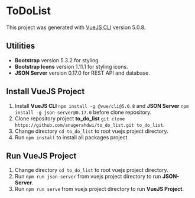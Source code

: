 # ToDoList

This project was generated with [VueJS CLI](https://cli.vuejs.org/) version 5.0.8.

## Utilities

- **Bootstrap** version 5.3.2 for styling.
- **Bootstrap Icons** version 1.11.1 for styling icons.
- **JSON Server** version 0.17.0 for REST API and database.

## Install VueJS Project

1. Install **VueJS CLI** `npm install -g @vue/cli@5.0.8` and **JSON Server** `npm install -g json-server@0.17.0` before clone repository.
2. Clone repository project **to_do_list** `git clone https://github.com/anugerahdwi/to_do_list.git to_do_list`.
3. Change directory `cd to_do_list` to root vuejs project directory.
4. Run `npm install` to install all packages project.

## Run VueJS Project

1. Change directory `cd to_do_list` to root vuejs project directory.
2. Run `npm run json-server` from vuejs project directory to run **JSON-Server**.
3. Run `npm run serve` from vuejs project directory to run **VueJS Project**.
